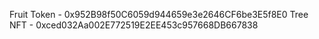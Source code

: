 Fruit Token - 0x952B98f50C6059d944659e3e2646CF6be3E5f8E0
Tree NFT - 0xced032Aa002E772519E2EE453c957668DB667838
